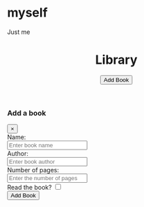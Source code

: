 # myself
Just me 
<!DOCTYPE html>
<html lang="en">
	<head>
		<meta charset="UTF-8" />
		<meta http-equiv="X-UA-Compatible" content="IE=edge" />
		<meta name="viewport" content="width=device-width, initial-scale=1.0" />
		<title>Library</title>
		<link rel="stylesheet" href="styles.css" />
	</head>
	<body>
		<div class="overlay no-display"></div>
		<header>
			<h1>Library</h1>
			<button class="add-book btn">Add Book</button>
		</header>
		<main>
			<form class="add-book-form no-display">
				<div class="form-header">
					<h3>Add a book</h3>
					<button class="close btn">&times;</button>
				</div>
				Name: <br />
				<input type="text" placeholder="Enter book name" class="title" /> <br />
				Author: <br />
				<input type="text" placeholder="Enter book author" class="author" />
				<br />
				Number of pages: <br />
				<input
					type="number"
					placeholder="Enter the number of pages"
					class="num-of-pages"
				/>
				<br />
				Read the book? <input type="checkbox" class="is-read" /> <br />
				<button type="submit" class="btn">Add Book</button>
			</form>
			<div class="books-grid"></div>
		</main>
		<script src="script.js"></script>
	</body>
</html
